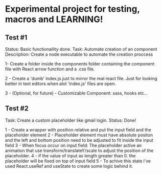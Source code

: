 # Experimental project for testing, macros and LEARNING!

## Test #1

Status: Basic functionallity done.
Task: Automate creation of an component
Description:
Create a node executable to automate the creation proccess

1- Create a folder inside the components folder containing the component file
with React arrow function and a .css file.

2 - Create a 'dumb' index.js just to mirror the real react file. Just for looking better
in text editors when alot 'index.js' files are open.

3 - (Optional, for future) - Customizable Component: sass, hooks etc...

## Test #2

Task: Create a custom placeholder like gmail login. 
Status: Done!

1 - Create a wrapper with position relative and put the input field and the placeholder element
2 - Placeholder element must have absolute positon and the left and bottom position need to be adjusted to fit inside
the input field
3 - When focus occur on input field: The placeholder active an animation that use transform/translateY/scale to adjust the position
of the placeholder.
4 - if the value of input as length greater than 0. the placeholder will be fixed on top of input field
5 - To achive this state i've used React.useRef and useState to create some logic behind it.


